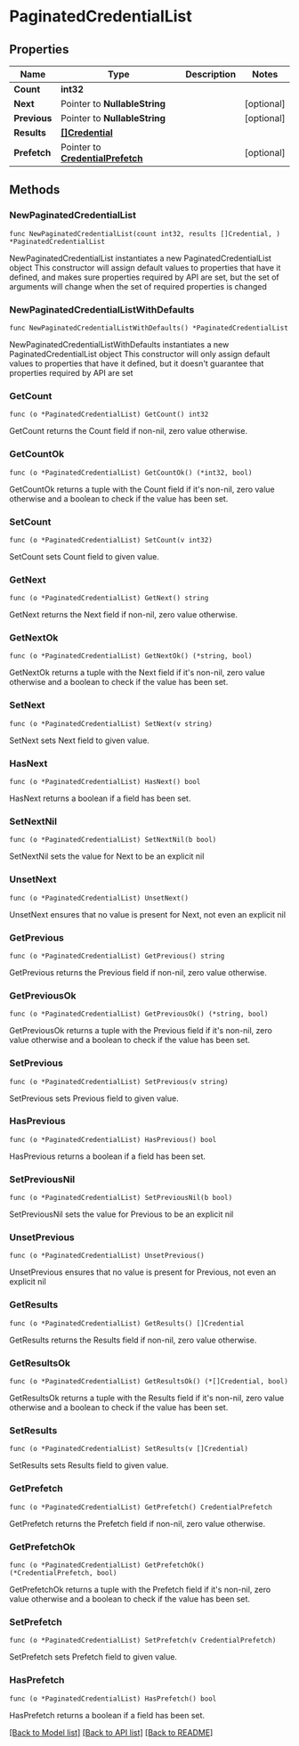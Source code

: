 # PaginatedCredentialList

## Properties

Name | Type | Description | Notes
------------ | ------------- | ------------- | -------------
**Count** | **int32** |  | 
**Next** | Pointer to **NullableString** |  | [optional] 
**Previous** | Pointer to **NullableString** |  | [optional] 
**Results** | [**[]Credential**](Credential.md) |  | 
**Prefetch** | Pointer to [**CredentialPrefetch**](CredentialPrefetch.md) |  | [optional] 

## Methods

### NewPaginatedCredentialList

`func NewPaginatedCredentialList(count int32, results []Credential, ) *PaginatedCredentialList`

NewPaginatedCredentialList instantiates a new PaginatedCredentialList object
This constructor will assign default values to properties that have it defined,
and makes sure properties required by API are set, but the set of arguments
will change when the set of required properties is changed

### NewPaginatedCredentialListWithDefaults

`func NewPaginatedCredentialListWithDefaults() *PaginatedCredentialList`

NewPaginatedCredentialListWithDefaults instantiates a new PaginatedCredentialList object
This constructor will only assign default values to properties that have it defined,
but it doesn't guarantee that properties required by API are set

### GetCount

`func (o *PaginatedCredentialList) GetCount() int32`

GetCount returns the Count field if non-nil, zero value otherwise.

### GetCountOk

`func (o *PaginatedCredentialList) GetCountOk() (*int32, bool)`

GetCountOk returns a tuple with the Count field if it's non-nil, zero value otherwise
and a boolean to check if the value has been set.

### SetCount

`func (o *PaginatedCredentialList) SetCount(v int32)`

SetCount sets Count field to given value.


### GetNext

`func (o *PaginatedCredentialList) GetNext() string`

GetNext returns the Next field if non-nil, zero value otherwise.

### GetNextOk

`func (o *PaginatedCredentialList) GetNextOk() (*string, bool)`

GetNextOk returns a tuple with the Next field if it's non-nil, zero value otherwise
and a boolean to check if the value has been set.

### SetNext

`func (o *PaginatedCredentialList) SetNext(v string)`

SetNext sets Next field to given value.

### HasNext

`func (o *PaginatedCredentialList) HasNext() bool`

HasNext returns a boolean if a field has been set.

### SetNextNil

`func (o *PaginatedCredentialList) SetNextNil(b bool)`

 SetNextNil sets the value for Next to be an explicit nil

### UnsetNext
`func (o *PaginatedCredentialList) UnsetNext()`

UnsetNext ensures that no value is present for Next, not even an explicit nil
### GetPrevious

`func (o *PaginatedCredentialList) GetPrevious() string`

GetPrevious returns the Previous field if non-nil, zero value otherwise.

### GetPreviousOk

`func (o *PaginatedCredentialList) GetPreviousOk() (*string, bool)`

GetPreviousOk returns a tuple with the Previous field if it's non-nil, zero value otherwise
and a boolean to check if the value has been set.

### SetPrevious

`func (o *PaginatedCredentialList) SetPrevious(v string)`

SetPrevious sets Previous field to given value.

### HasPrevious

`func (o *PaginatedCredentialList) HasPrevious() bool`

HasPrevious returns a boolean if a field has been set.

### SetPreviousNil

`func (o *PaginatedCredentialList) SetPreviousNil(b bool)`

 SetPreviousNil sets the value for Previous to be an explicit nil

### UnsetPrevious
`func (o *PaginatedCredentialList) UnsetPrevious()`

UnsetPrevious ensures that no value is present for Previous, not even an explicit nil
### GetResults

`func (o *PaginatedCredentialList) GetResults() []Credential`

GetResults returns the Results field if non-nil, zero value otherwise.

### GetResultsOk

`func (o *PaginatedCredentialList) GetResultsOk() (*[]Credential, bool)`

GetResultsOk returns a tuple with the Results field if it's non-nil, zero value otherwise
and a boolean to check if the value has been set.

### SetResults

`func (o *PaginatedCredentialList) SetResults(v []Credential)`

SetResults sets Results field to given value.


### GetPrefetch

`func (o *PaginatedCredentialList) GetPrefetch() CredentialPrefetch`

GetPrefetch returns the Prefetch field if non-nil, zero value otherwise.

### GetPrefetchOk

`func (o *PaginatedCredentialList) GetPrefetchOk() (*CredentialPrefetch, bool)`

GetPrefetchOk returns a tuple with the Prefetch field if it's non-nil, zero value otherwise
and a boolean to check if the value has been set.

### SetPrefetch

`func (o *PaginatedCredentialList) SetPrefetch(v CredentialPrefetch)`

SetPrefetch sets Prefetch field to given value.

### HasPrefetch

`func (o *PaginatedCredentialList) HasPrefetch() bool`

HasPrefetch returns a boolean if a field has been set.


[[Back to Model list]](../README.md#documentation-for-models) [[Back to API list]](../README.md#documentation-for-api-endpoints) [[Back to README]](../README.md)


